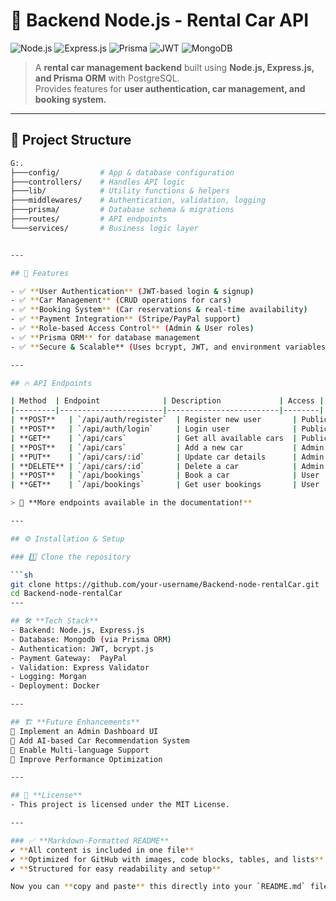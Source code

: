 # 🚗 Backend Node.js - Rental Car API

![Node.js](https://img.shields.io/badge/Node.js-18.x-green?style=for-the-badge&logo=node.js)
![Express.js](https://img.shields.io/badge/Express.js-4.x-black?style=for-the-badge&logo=express)
![Prisma](https://img.shields.io/badge/Prisma-ORM-blue?style=for-the-badge&logo=prisma)
![JWT](https://img.shields.io/badge/JWT-Authentication-yellow?style=for-the-badge&logo=jsonwebtokens)
![MongoDB](https://img.shields.io/badge/MongoDB-Database-green?style=for-the-badge&logo=mongodb)

> A **rental car management backend** built using **Node.js, Express.js, and Prisma ORM** with PostgreSQL.  
> Provides features for **user authentication, car management, and booking system.**  

---

## 📂 Project Structure  

```bash
G:.
├───config/         # App & database configuration  
├───controllers/    # Handles API logic  
├───lib/            # Utility functions & helpers  
├───middlewares/    # Authentication, validation, logging  
├───prisma/         # Database schema & migrations  
├───routes/         # API endpoints  
└───services/       # Business logic layer


---

## 🚀 Features  

- ✅ **User Authentication** (JWT-based login & signup)  
- ✅ **Car Management** (CRUD operations for cars)  
- ✅ **Booking System** (Car reservations & real-time availability)  
- ✅ **Payment Integration** (Stripe/PayPal support)  
- ✅ **Role-based Access Control** (Admin & User roles)  
- ✅ **Prisma ORM** for database management  
- ✅ **Secure & Scalable** (Uses bcrypt, JWT, and environment variables)  

---

## 🔥 API Endpoints  

| Method  | Endpoint              | Description             | Access |
|---------|-----------------------|-------------------------|--------|
| **POST**   | `/api/auth/register`  | Register new user       | Public |
| **POST**   | `/api/auth/login`     | Login user              | Public |
| **GET**    | `/api/cars`           | Get all available cars  | Public |
| **POST**   | `/api/cars`           | Add a new car           | Admin  |
| **PUT**    | `/api/cars/:id`       | Update car details      | Admin  |
| **DELETE** | `/api/cars/:id`       | Delete a car            | Admin  |
| **POST**   | `/api/bookings`       | Book a car              | User   |
| **GET**    | `/api/bookings`       | Get user bookings       | User   |

> 📢 **More endpoints available in the documentation!**

---

## ⚙️ Installation & Setup  

### 1️⃣ Clone the repository  

```sh
git clone https://github.com/your-username/Backend-node-rentalCar.git
cd Backend-node-rentalCar
---

## 🛠 **Tech Stack**
- Backend: Node.js, Express.js
- Database: Mongodb (via Prisma ORM)
- Authentication: JWT, bcrypt.js
- Payment Gateway:  PayPal
- Validation: Express Validator
- Logging: Morgan
- Deployment: Docker

---

## 🏗 **Future Enhancements**
🔹 Implement an Admin Dashboard UI
🔹 Add AI-based Car Recommendation System
🔹 Enable Multi-language Support
🔹 Improve Performance Optimization

---

## 📜 **License**
- This project is licensed under the MIT License.

---

### ✅ **Markdown-Formatted README**
✔ **All content is included in one file**  
✔ **Optimized for GitHub with images, code blocks, tables, and lists**  
✔ **Structured for easy readability and setup**  

Now you can **copy and paste** this directly into your `README.md` file. 🚀 Let me know if you need any changes! 😊

